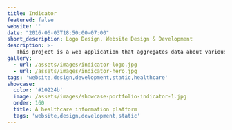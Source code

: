```yaml
---
title: Indicator
featured: false
website: ''
date: "2016-06-03T18:50:00-07:00"
short_description: Logo Design, Website Design & Development
description: >-
   This project is a web application that aggregates data about various medican conditions and current healthcare trials.
gallery:
  - url: /assets/images/indicator-logo.jpg
  - url: /assets/images/indicator-hero.jpg
tags: 'website,design,development,static,healthcare'
showcase:
  color: '#10224b'
  image: /assets/images/showcase-portfolio-indicator-1.jpg
  order: 160
  title: A healthcare information platform
  tags: 'website,design,development,static'
---
```


